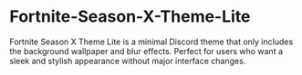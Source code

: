# Fortnite-Season-X-Theme-Lite
Fortnite Season X Theme Lite is a minimal Discord theme that only includes the background wallpaper and blur effects. Perfect for users who want a sleek and stylish appearance without major interface changes.
